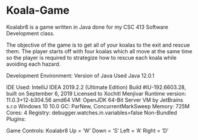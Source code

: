# Koala-Game

Koalabr8 is a game written in Java done for my CSC 413 Software Development class.

The objective of the game is to get all of your koalas to the exit and rescue them. The player starts off with four koalas which all move at the same time so the player is required to strategize how to rescue each koala while avoiding each hazard.

Development Environment:
Version of Java Used
Java 12.0.1

IDE Used:
IntelliJ IDEA 2019.2.2 (Ultimate Edition)
Build #IU-192.6603.28, built on September 6, 2019
Licensed to Xochitl Menjivar
Runtime version: 11.0.3+12-b304.56 amd64
VM: OpenJDK 64-Bit Server VM by JetBrains s.r.o
Windows 10 10.0
GC: ParNew, ConcurrentMarkSweep
Memory: 725M
Cores: 4
Registry: debugger.watches.in.variables=false
Non-Bundled Plugins: 

Game Controls:
Koalabr8
Up = ‘W’
Down = ‘S’
Left = ‘A’
Right = ‘D’
